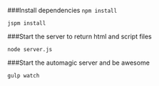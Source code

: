 ###Install dependencies
`npm install`

`jspm install`


###Start the server to return html and script files

`node server.js`


###Start the automagic server and be awesome

`gulp watch`
